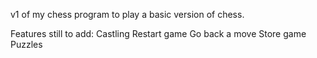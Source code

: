 v1 of my chess program to play a basic version of chess.

Features still to add:
Castling
Restart game
Go back a move
Store game
Puzzles
